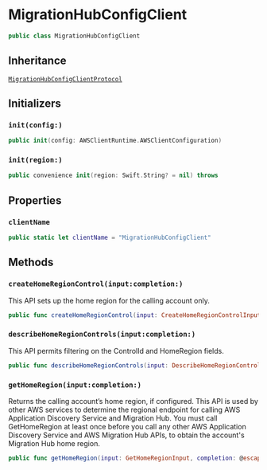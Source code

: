 # MigrationHubConfigClient

``` swift
public class MigrationHubConfigClient 
```

## Inheritance

[`MigrationHubConfigClientProtocol`](/aws-sdk-swift/reference/0.x/AWSMigrationHubConfig/MigrationHubConfigClientProtocol)

## Initializers

### `init(config:)`

``` swift
public init(config: AWSClientRuntime.AWSClientConfiguration) 
```

### `init(region:)`

``` swift
public convenience init(region: Swift.String? = nil) throws 
```

## Properties

### `clientName`

``` swift
public static let clientName = "MigrationHubConfigClient"
```

## Methods

### `createHomeRegionControl(input:completion:)`

This API sets up the home region for the calling account only.

``` swift
public func createHomeRegionControl(input: CreateHomeRegionControlInput, completion: @escaping (ClientRuntime.SdkResult<CreateHomeRegionControlOutputResponse, CreateHomeRegionControlOutputError>) -> Void)
```

### `describeHomeRegionControls(input:completion:)`

This API permits filtering on the ControlId and HomeRegion fields.

``` swift
public func describeHomeRegionControls(input: DescribeHomeRegionControlsInput, completion: @escaping (ClientRuntime.SdkResult<DescribeHomeRegionControlsOutputResponse, DescribeHomeRegionControlsOutputError>) -> Void)
```

### `getHomeRegion(input:completion:)`

Returns the calling account’s home region, if configured. This API is used by other AWS services to determine the regional endpoint for calling AWS Application Discovery Service and Migration Hub. You must call GetHomeRegion at least once before you call any other AWS Application Discovery Service and AWS Migration Hub APIs, to obtain the account's Migration Hub home region.

``` swift
public func getHomeRegion(input: GetHomeRegionInput, completion: @escaping (ClientRuntime.SdkResult<GetHomeRegionOutputResponse, GetHomeRegionOutputError>) -> Void)
```

